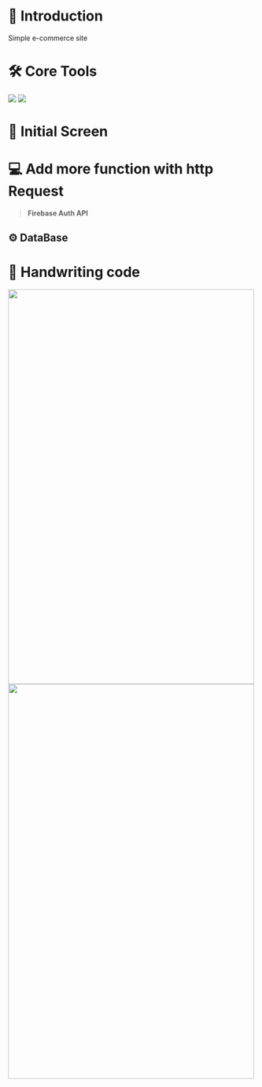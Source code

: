# 👥 Introduction 
Simple e-commerce site

# 🛠 Core Tools
<img src="https://img.shields.io/badge/React-61DAFB?style=for-the-badge&logo=React&logoColor=white"/> <img src="https://img.shields.io/badge/firebase-FFCA28?style=for-the-badge&logo=firebase&logoColor=white">

# 👀  Initial Screen

# 💻 Add more function with http Request
><b>Firebase Auth API </b>

## ⚙️ DataBase 
>

# 📝 Handwriting code
<span><img src="https://user-images.githubusercontent.com/87024040/206638488-d021914d-b34b-40d5-bb4d-e42524ed4315.jpg" width="500" height="800"></span>
<span><img src="https://user-images.githubusercontent.com/87024040/206638975-ed454f0a-9b78-4989-8957-76fa90602604.jpg" width="500" height="800"></span>

